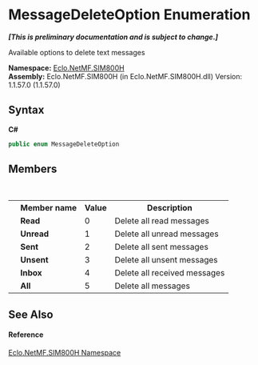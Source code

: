 # MessageDeleteOption Enumeration
 _**\[This is preliminary documentation and is subject to change.\]**_

Available options to delete text messages

**Namespace:**&nbsp;<a href="N_Eclo_NetMF_SIM800H">Eclo.NetMF.SIM800H</a><br />**Assembly:**&nbsp;Eclo.NetMF.SIM800H (in Eclo.NetMF.SIM800H.dll) Version: 1.1.57.0 (1.1.57.0)

## Syntax

**C#**<br />
``` C#
public enum MessageDeleteOption
```


## Members
&nbsp;<table><tr><th></th><th>Member name</th><th>Value</th><th>Description</th></tr><tr><td /><td target="F:Eclo.NetMF.SIM800H.MessageDeleteOption.Read">**Read**</td><td>0</td><td>Delete all read messages</td></tr><tr><td /><td target="F:Eclo.NetMF.SIM800H.MessageDeleteOption.Unread">**Unread**</td><td>1</td><td>Delete all unread messages</td></tr><tr><td /><td target="F:Eclo.NetMF.SIM800H.MessageDeleteOption.Sent">**Sent**</td><td>2</td><td>Delete all sent messages</td></tr><tr><td /><td target="F:Eclo.NetMF.SIM800H.MessageDeleteOption.Unsent">**Unsent**</td><td>3</td><td>Delete all unsent messages</td></tr><tr><td /><td target="F:Eclo.NetMF.SIM800H.MessageDeleteOption.Inbox">**Inbox**</td><td>4</td><td>Delete all received messages</td></tr><tr><td /><td target="F:Eclo.NetMF.SIM800H.MessageDeleteOption.All">**All**</td><td>5</td><td>Delete all messages</td></tr></table>

## See Also


#### Reference
<a href="N_Eclo_NetMF_SIM800H">Eclo.NetMF.SIM800H Namespace</a><br />